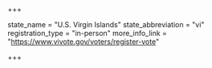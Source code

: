 +++

state_name = "U.S. Virgin Islands"
state_abbreviation = "vi"
registration_type = "in-person"
more_info_link = "https://www.vivote.gov/voters/register-vote"

+++